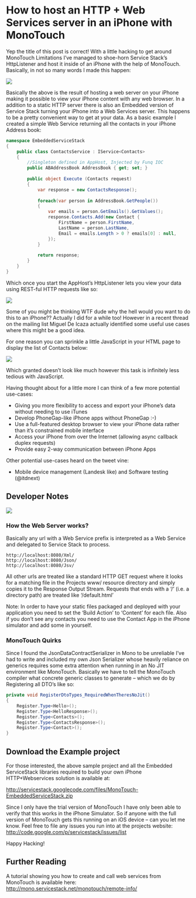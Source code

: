 # How to host an HTTP + Web Services server in an iPhone with MonoTouch

Yep the title of this post is correct! With a little hacking to get around MonoTouch Limitations I’ve managed to shoe-horn Service Stack’s HttpListener and host it inside of an iPhone with the help of MonoTouch. Basically, in not so many words I made this happen:

![](https://raw.githubusercontent.com/ServiceStackV3/mythz_blog/master/img/http://ww2.servicestack.net/wp-uploads/2010/09/EmbeddedWebPage-large.png)

Basically the above is the result of hosting a web server on your iPhone making it possible to view your iPhone content with any web browser. In a addition to a static HTTP server there is also an Embedded version of Service Stack turning your iPhone into a Web Services server. This happens to be a pretty convenient way to get at your data. As a basic example I created a simple Web Service returning all the contacts in your iPhone Address book:

```csharp
namespace EmbeddedServiceStack
{
    public class ContactsService : IService<Contacts>
    {
        //Singleton defined in AppHost, Injected by Funq IOC
        public ABAddressBook AddressBook { get; set; }
 
        public object Execute (Contacts request)
        {
            var response = new ContactsResponse();
 
            foreach(var person in AddressBook.GetPeople())
            {
                var emails = person.GetEmails().GetValues();
                response.Contacts.Add(new Contact {
                    FirstName = person.FirstName,
                    LastName = person.LastName,
                    Email = emails.Length > 0 ? emails[0] : null,
                });
            }
 
            return response;
        }
    }
}
```

Which once you start the AppHost’s HttpListener lets you view your data using REST-ful  HTTP requests like so:

![](https://raw.githubusercontent.com/ServiceStackV3/mythz_blog/master/img/JsonXmlResults.png)

Some of you might be thinking WTF dude why the hell would you want to do this to an iPhone?? Actually I did for a while too! However in a recent thread on the mailing list Miguel De Icaza actually identified some useful use cases where this might be a good idea.

For one reason you can sprinkle a little JavaScript in your HTML page to display the list of Contacts below:

![](https://raw.githubusercontent.com/ServiceStackV3/mythz_blog/master/img/AjaxResultsOutput.png)

Which granted doesn’t look like much however this task is infinitely less tedious with JavaScript.

Having thought about for a little more I can think of a few more potential use-cases:

 - Giving you more flexibility to access and export your iPhone’s data without needing to use iTunes
 - Develop PhoneGap-like iPhone apps without PhoneGap :-)
 - Use a full-featured desktop browser to view your iPhone data rather than it’s constrained mobile interface
 - Access your iPhone from over the Internet (allowing async callback duplex requests)
 - Provide easy 2-way communication between iPhone Apps

Other potential use-cases heard on the tweet vine:

 - Mobile device management (Landesk like) and Software testing (@itdnext)

## Developer Notes

![](https://raw.githubusercontent.com/ServiceStackV3/mythz_blog/master/img/MonoTouch-Solution.png)

### How the Web Server works?

Basically any url with a Web Service prefix is interpreted as a Web Service and delegated to Service Stack to process.

    http://localhost:8080/Xml/
    http://localhost:8080/Json/
    http://localhost:8080/Jsv/

All other urls are treated like a standard HTTP GET request where it looks for a matching file in the Projects www/ resource directory and simply copies it to the Response Output Stream. Requests that ends with a ‘/’ (i.e. a directory path)  are treated like ‘/default.html’

Note: In order to have your static files packaged and deployed with your application you need to set the ‘Build Action’ to ‘Content’ for each file.
Also if you don’t see any contacts you need to use the Contact App in the iPhone simulator and add some in yourself.

### MonoTouch Quirks

Since I found the JsonDataContractSerializer in Mono to be unreliable I’ve had to write and included my own Json Serializer whose heavily reliance on generics requires some extra attention when running in an No JIT environment like MonoTouch. Basically we have to tell the MonoTouch compiler what concrete generic classes to generate – which we do by Registering all DTO’s like so:

```csharp
private void RegisterDtoTypes_RequiredWhenTheresNoJit()
{
    Register.Type<Hello>();
    Register.Type<HelloResponse>();
    Register.Type<Contacts>();
    Register.Type<ContactsResponse>();
    Register.Type<Contact>();
}
```

## Download the Example project

For those interested, the above sample project and all the Embedded ServiceStack libraries required to build your own iPhone HTTP+Webservices solution is available at:

http://servicestack.googlecode.com/files/MonoTouch-EmbeddedServiceStack.zip

Since I only have the trial version of MonoTouch I have only been able to verify that this works in the iPhone Simulator. So if anyone with the full version of MonoTouch gets this running on an iOS device – can you let me know. Feel free to file any issues you run into at the projects website: http://code.google.com/p/servicestack/issues/list

Happy Hacking!

## Further Reading

A tutorial showing you how to create and call web services from MonoTouch is available here:
http://mono.servicestack.net/monotouch/remote-info/